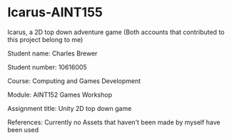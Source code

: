 # Icarus-AINT155
Icarus, a 2D top down adventure game (Both accounts that contributed to this project belong to me)

Student name:
Charles Brewer

Student number:
10616005

Course:
Computing and Games Development

Module:
AINT152 Games Workshop

Assignment title:
Unity 2D top down game

References:
Currently no Assets that haven't been made by myself have been used

